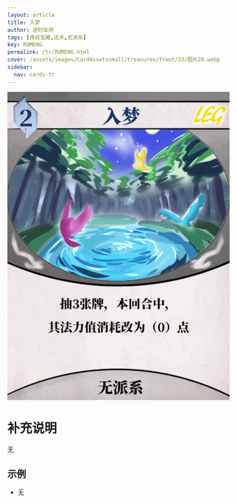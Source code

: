 ```yaml
---
layout: article
title: 入梦
author: 逆时巫师
tags: [传说宝藏,法术,无派系]
key: RUMENG
permalink: /tr/RUMENG.html
cover: /assets/images/CardAssetssmall/treasures/front/33/图片28.webp
sidebar:
  nav: cards-tr
---
```

![](/assets/images/CardAssets/treasures/front/33/图片28.webp)

# 补充说明
无


## 示例
* 无